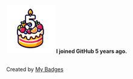 <img src="https://github.com/my-badges/my-badges/blob/master/badges/github-anniversary/github-anniversary-5.png?raw=true" alt="I joined GitHub 5 years ago." title="I joined GitHub 5 years ago." width="128">
<strong>I joined GitHub 5 years ago.</strong>
<br><br>




Created by <a href="https://github.com/my-badges/my-badges">My Badges</a>